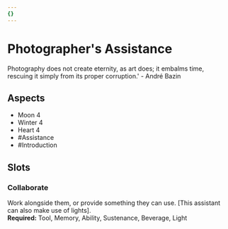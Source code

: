 ```yaml
---
{}
---
```

# Photographer's Assistance
Photography does not create eternity, as art does; it embalms time, rescuing it simply from its proper corruption.' - André Bazin
## Aspects
- Moon 4
- Winter 4
- Heart 4
- #Assistance
-  #Introduction 
## Slots
### Collaborate
Work alongside them, or provide something they can use. \[This  assistant can also make use of lights].<br>**Required:** Tool, Memory, Ability, Sustenance, Beverage, Light
